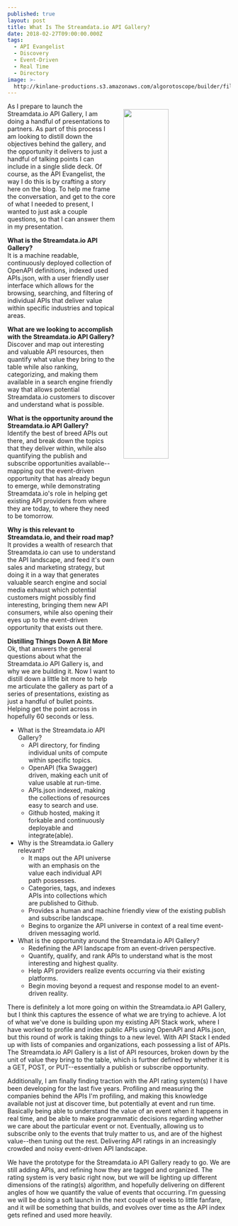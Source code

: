 ```yaml
---
published: true
layout: post
title: What Is The Streamdata.io API Gallery?
date: 2018-02-27T09:00:00.000Z
tags:
  - API Evangelist
  - Discovery
  - Event-Driven
  - Real Time
  - Directory
image: >-
  http://kinlane-productions.s3.amazonaws.com/algorotoscope/builder/filtered/68_174_800_500_0_max_0_-5_-1.jpg
---
```

<p><img src="http://kinlane-productions.s3.amazonaws.com/algorotoscope/builder/filtered/68_174_800_500_0_max_0_-5_-1.jpg" align="right" width="45%" style="padding: 15px;" /></p>As I prepare to launch the Streamdata.io API Gallery, I am doing a handful of presentations to partners. As part of this process I am looking to distill down the objectives behind the gallery, and the opportunity it delivers to just a handful of talking points I can include in a single slide deck. Of course, as the API Evangelist, the way I do this is by crafting a story here on the blog. To help me frame the conversation, and get to the core of what I needed to present, I wanted to just ask a couple questions, so that I can answer them in my presentation.

**What is the Streamdata.io API Gallery?**<br />
It is a machine readable, continuously deployed collection of OpenAPI definitions, indexed used APIs.json, with a user friendly user interface which allows for the browsing, searching, and filtering of individual APIs that deliver value within specific industries and topical areas.

**What are we looking to accomplish with the Streamdata.io API Gallery?**<br />
Discover and map out interesting and valuable API resources, then quantify what value they bring to the table while also ranking, categorizing, and making them available in a search engine friendly way that allows potential Streamdata.io customers to discover and understand what is possible.

**What is the opportunity around the Streamdata.io API Gallery?**<br />
Identify the best of breed APIs out there, and break down the topics that they deliver within, while also quantifying the publish and subscribe opportunities available--mapping out the event-driven opportunity that has already begun to emerge, while demonstrating Streamdata.io's role in helping get existing API providers from where they are today, to where they need to be tomorrow.

**Why is this relevant to Streamdata.io, and their road map?**<br />
It provides a wealth of research that Streamdata.io can use to understand the API landscape, and feed it's own sales and marketing strategy, but doing it in a way that generates valuable search engine and social media exhaust which potential customers might possibly find interesting, bringing them new API consumers, while also opening their eyes up to the event-driven opportunity that exists out there.

**Distilling Things Down A Bit More**<br />
Ok, that answers the general questions about what the Streamdata.io API Gallery is, and why we are building it. Now I want to distill down a little bit more to help me articulate the gallery as part of a series of presentations, existing as just a handful of bullet points. Helping get the point across in hopefully 60 seconds or less.

- What is the Streamdata.io API Gallery?
	- API directory, for finding individual units of compute within specific topics.
    - OpenAPI (fka Swagger) driven, making each unit of value usable at run-time.
    - APIs.json indexed, making the collections of resources easy to search and use.
    - Github hosted, making it forkable and continuously deployable and integrate(able).
- Why is the Streamdata.io Gallery relevant?
	- It maps out the API universe with an emphasis on the value each individual API path possesses.
    - Categories, tags, and indexes APIs into collections which are published to Github.
    - Provides a human and machine friendly view of the existing publish and subscribe landscape.
    - Begins to organize the API universe in context of a real time event-driven messaging world.
- What is the opportunity around the Streamdata.io API Gallery?
	- Redefining the API landscape from an event-driven perspective.
    - Quantify, qualify, and rank APIs to understand what is the most interesting and highest quality.
    - Help API providers realize events occurring via their existing platforms.
    - Begin moving beyond a request and response model to an event-driven reality.

There is definitely a lot more going on within the Streamdata.io API Gallery, but I think this captures the essence of what we are trying to achieve. A lot of what we've done is building upon my existing API Stack work, where I have worked to profile and index public APIs using OpenAPI and APIs.json, but this round of work is taking things to a new level. With API Stack I ended up with lists of companies and organizations, each possessing a list of APIs. The Streamdata.io API Gallery is a list of API resources, broken down by the unit of value they bring to the table, which is further defined by whether it is a GET, POST, or PUT--essentially a publish or subscribe opportunity.

Additionally, I am finally finding traction with the API rating system(s) I have been developing for the last five years. Profiling and measuring the companies behind the APIs I'm profiling, and making this knowledge available not just at discover time, but potentially at event and run time. Basically being able to understand the value of an event when it happens in real time, and be able to make programmatic decisions regarding whether we care about the particular event or not. Eventually, allowing us to subscribe only to the events that truly matter to us, and are of the highest value--then tuning out the rest. Delivering API ratings in an increasingly crowded and noisy event-driven API landscape.

We have the prototype for the Streamdata.io API Gallery ready to go. We are still adding APIs, and refining how they are tagged and organized. The rating system is very basic right now, but we will be lighting up different dimensions of the rating(s) algorithm, and hopefully delivering on different angles of how we quantify the value of events that occurring. I'm guessing we will be doing a soft launch in the next couple of weeks to little fanfare, and it will be something that builds, and evolves over time as the API index gets refined and used more heavily.
